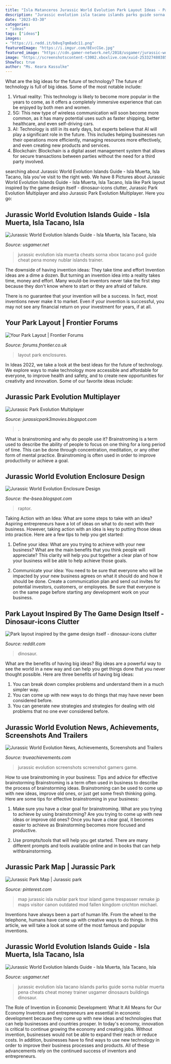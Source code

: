```yaml
---
title: "Isla Matanceros Jurassic World Evolution Park Layout Ideas - Park Layout Inspired By The Game Design Itself"
description: "Jurassic evolution isla tacano islands parks guide sorna nublar muerta pena cheats cheat money trainer usgamer dinosaurs buildings dinosaur"
date: "2023-03-30"
categories:
- "ideas"
tags: ["ideas"]
images:
- "https://i.redd.it/b8vq7qm8adc11.png"
featuredImage: "https://i.imgur.com/8EvcCGe.jpg"
featured_image: "https://cdn.gamer-network.net/2018/usgamer/jurassic-world-evolution-isla-tacano.png"
image: "https://screenshotscontent-t3002.xboxlive.com/xuid-2533274803859297-public/96413d44-8ccf-476f-b0b3-643170e47cf2_Thumbnail.PNG"
ShowToc: true
author: "Ms. Keara Kassulke"
---
```



What are the big ideas for the future of technology?
The future of technology is full of big ideas. Some of the most notable include:
1. Virtual reality: This technology is likely to become more popular in the years to come, as it offers a completely immersive experience that can be enjoyed by both men and women.
2. 5G: This new type of wireless communication will soon become more common, as it has many potential uses such as faster shipping, better healthcare, and even self-driving cars.
3. AI: Technology is still in its early days, but experts believe that AI will play a significant role in the future. This includes helping businesses run their operations more efficiently, managing resources more effectively, and even creating new products and services.
4. Blockchain: Blockchain is a digital asset management system that allows for secure transactions between parties without the need for a third party involved.

	

		
searching about Jurassic World Evolution Islands Guide - Isla Muerta, Isla Tacano, Isla you've visit to the right web. We have 8 Pictures about Jurassic World Evolution Islands Guide - Isla Muerta, Isla Tacano, Isla like Park layout inspired by the game design itself - dinosaur-icons clutter, Jurassic Park Evolution Multiplayer and also Jurassic Park Evolution Multiplayer. Here you go:
		
    
## Jurassic World Evolution Islands Guide - Isla Muerta, Isla Tacano, Isla

<img loading=lazy src="https://cdn.gamer-network.net/2018/06/13/135154-jurassic-world-evolution-isla-muerta.png" onerror="this.onerror=null;this.src='https://tse2.mm.bing.net/th?id=OIP.venOVlg5JgZ7JOXmJJo99wHaEK&amp;pid=15.1';" alt="Jurassic World Evolution Islands Guide - Isla Muerta, Isla Tacano, Isla">

_Source: usgamer.net_

>jurassic evolution isla muerta cheats sorna xbox tacano ps4 guide cheat pena money nublar islands trainer. 

	

The downside of having invention ideas: They take time and effort
Invention ideas are a dime a dozen. But turning an invention idea into a reality takes time, money and effort.
Many would-be inventors never take the first step because they don't know where to start or they are afraid of failure.

There is no guarantee that your invention will be a success. In fact, most inventions never make it to market. Even if your invention is successful, you may not see any financial return on your investment for years, if at all.

    
## Your Park Layout | Frontier Forums

<img loading=lazy src="https://i.imgur.com/8EvcCGe.jpg" onerror="this.onerror=null;this.src='https://tse4.mm.bing.net/th?id=OIP.h31IBZ6_yi2FfwuztYDgCwHaEx&amp;pid=15.1';" alt="Your Park Layout | Frontier Forums">

_Source: forums.frontier.co.uk_

>layout park enclosures. 

	

In Ideas 2022, we take a look at the best ideas for the future of technology. We explore ways to make technology more accessible and affordable for everyone, to improve health and safety, and to create new opportunities for creativity and innovation. Some of our favorite ideas include: 

    
## Jurassic Park Evolution Multiplayer

<img loading=lazy src="https://i.redd.it/b8vq7qm8adc11.png" onerror="this.onerror=null;this.src='https://tse1.mm.bing.net/th?id=OIP.eHwPvpa0NiR4wDKIylwe8gHaEK&amp;pid=15.1';" alt="Jurassic Park Evolution Multiplayer">

_Source: jurassicpark3movies.blogspot.com_

>. 

	

What is brainstroming and why do people use it?
Brainstroming is a term used to describe the ability of people to focus on one thing for a long period of time. This can be done through concentration, meditation, or any other form of mental practice. Brainstroming is often used in order to improve productivity or achieve a goal.

    
## Jurassic World Evolution Enclosure Design

<img loading=lazy src="https://i.redd.it/ow26bx1mh4531.jpg" onerror="this.onerror=null;this.src='https://tse4.mm.bing.net/th?id=OIP.mTU6aSarsm0ZUgRaP39ScwHaEK&amp;pid=15.1';" alt="Jurassic World Evolution Enclosure Design">

_Source: the-bsea.blogspot.com_

>raptor. 

	

Taking Action with an Idea: What are some steps to take with an idea?
Aspiring entrepreneurs have a lot of ideas on what to do next with their business. However, taking action with an idea is key to putting those ideas into practice. Here are a few tips to help you get started:
1. Define your idea: What are you trying to achieve with your new business? What are the main benefits that you think people will appreciate? This clarity will help you put together a clear plan of how your business will be able to help achieve those goals.

2. Communicate your idea: You need to be sure that everyone who will be impacted by your new business agrees on what it should do and how it should be done. Create a communication plan and send out invites for potential investors, customers, or employees. Be sure that everyone is on the same page before starting any development work on your business.


    
## Park Layout Inspired By The Game Design Itself - Dinosaur-icons Clutter

<img loading=lazy src="https://preview.redd.it/xkxjtymfey931.jpg?auto=webp&amp;s=cafd9b9585e9f80574a24e9ef16f9b80ee5e758b" onerror="this.onerror=null;this.src='https://tse4.mm.bing.net/th?id=OIP.zHK3QUmDVzvQ5Pr2yTVggwHaEK&amp;pid=15.1';" alt="Park layout inspired by the game design itself - dinosaur-icons clutter">

_Source: reddit.com_

>dinosaur. 

	

What are the benefits of having big ideas?
Big ideas are a powerful way to see the world in a new way and can help you get things done that you never thought possible. Here are three benefits of having big ideas: 
1. You can break down complex problems and understand them in a much simpler way. 
2. You can come up with new ways to do things that may have never been considered before. 
3. You can generate new strategies and strategies for dealing with old problems that no one ever considered before.

    
## Jurassic World Evolution News, Achievements, Screenshots And Trailers

<img loading=lazy src="https://screenshotscontent-t3002.xboxlive.com/xuid-2533274803859297-public/96413d44-8ccf-476f-b0b3-643170e47cf2_Thumbnail.PNG" onerror="this.onerror=null;this.src='https://tse2.mm.bing.net/th?id=OIP.IppJOsJYH7f_jvp8t1ayCAHaEK&amp;pid=15.1';" alt="Jurassic World Evolution News, Achievements, Screenshots and Trailers">

_Source: trueachievements.com_

>jurassic evolution screenshots screenshot gamers game. 

	

How to use brainstroming in your business: Tips and advice for effective brainstorming
Brainstroming is a term often used in business to describe the process of brainstorming ideas. Brainstroming can be used to come up with new ideas, improve old ones, or just get some fresh thinking going. Here are some tips for effective brainstroming in your business: 
1. Make sure you have a clear goal for brainstroming. What are you trying to achieve by using brainstorming? Are you trying to come up with new ideas or improve old ones? Once you have a clear goal, it becomes easier to achieve as Brainstorming becomes more focused and productive. 

2. Use prompts/tools that will help you get started. There are many different prompts and tools available online and in books that can help withbrainstorming.

    
## Jurassic Park Map | Jurassic Park

<img loading=lazy src="https://i.pinimg.com/originals/2b/53/d4/2b53d42f13523ec8e84bf89a985dfca6.jpg" onerror="this.onerror=null;this.src='https://tse1.mm.bing.net/th?id=OIP.oX2yB__fiOj5WAZHK2UUvwHaGK&amp;pid=15.1';" alt="Jurassic Park Map | Jurassic park">

_Source: pinterest.com_

>map jurassic isla nublar park tour island game trespasser remake jp maps visitor canon outdated mod fallen kingdom crichton michael. 

	

Inventions have always been a part of human life. From the wheel to the telephone, humans have come up with creative ways to do things. In this article, we will take a look at some of the most famous and popular inventions.

    
## Jurassic World Evolution Islands Guide - Isla Muerta, Isla Tacano, Isla

<img loading=lazy src="https://cdn.gamer-network.net/2018/usgamer/jurassic-world-evolution-isla-tacano.png" onerror="this.onerror=null;this.src='https://tse1.mm.bing.net/th?id=OIP.UN4SZ307unyEF5uuzLYj8AHaEM&amp;pid=15.1';" alt="Jurassic World Evolution Islands Guide - Isla Muerta, Isla Tacano, Isla">

_Source: usgamer.net_

>jurassic evolution isla tacano islands parks guide sorna nublar muerta pena cheats cheat money trainer usgamer dinosaurs buildings dinosaur. 

	

The Role of Invention in Economic Development: What It All Means for Our Economy
Inventors and entrepreneurs are essential in economic development because they come up with new ideas and technologies that can help businesses and countries prosper. In today's economy, innovation is critical to continue growing the economy and creating jobs. Without invention, businesses would not be able to expand their reach or reduce costs. In addition, businesses have to find ways to use new technology in order to improve their business processes and products. All of these advancements rely on the continued success of inventors and entrepreneurs.

